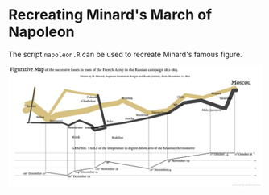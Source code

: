 # Recreating Minard's March of Napoleon

The script `napoleon.R` can be used to recreate Minard's famous figure.

![](napoleon.png)
